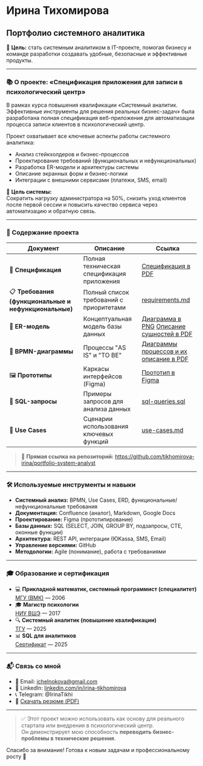 # Ирина Тихомирова  
## Портфолио системного аналитика

📌 **Цель:** стать системным аналитиком в IT-проекте, помогая бизнесу и команде разработки создавать удобные, безопасные и эффективные продукты.

---

### 📚 О проекте: «Спецификация приложения для записи в психологический центр»

В рамках курса повышения квалификации «Системный аналитик. Эффективные инструменты для решения реальных бизнес-задач» была разработана полная спецификация веб-приложения для автоматизации процесса записи клиентов в психологический центр.

Проект охватывает все ключевые аспекты работы системного аналитика:
- Анализ стейкхолдеров и бизнес-процессов
- Проектирование требований (функциональных и нефункциональных)
- Разработка ER-модели и архитектуры системы
- Описание экранных форм и бизнес-логики
- Интеграции с внешними сервисами (платежи, SMS, email)

🎯 **Цель системы:**  
Сократить нагрузку администратора на 50%, снизить уход клиентов после первой сессии и повысить качество сервиса через автоматизацию и обратную связь.

---

### 📁 Содержание проекта

| Документ | Описание | Ссылка |
|--------|----------|--------|
| 📄 **Спецификация** | Полная техническая спецификация приложения | [Спецификация в PDF](Spec-v1.pdf) |
| 📋 **Требования (функциональные и нефункциональные)** | Полный список требований с приоритетами | [requirements.md](requirements.md) |
| 🧩 **ER-модель** | Концептуальная модель базы данных |[Диаграмма в PNG](ERD-diagram.png)   [Описание сущностей в PDF](ERD-description.pdf)|
| 🔄 **BPMN-диаграммы** | Процессы "AS IS" и "TO BE" | [Диаграммы процессов и их описание в PDF](BPMN-processes.pdf) |
| 🖼️ **Прототипы** | Каркасы интерфейсов (Figma) | [Прототип в Figma](#) |
| 💾 **SQL-запросы** | Примеры запросов для анализа данных | [sql-queries.sql](sql-queries.sql) |
| 📝 **Use Cases** | Сценарии использования ключевых функций | [use-cases.md](use-cases.md) |

> 🔗 **Прямая ссылка на репозиторий:** https://github.com/tikhomirova-irina/portfolio-system-analyst

---

### 🛠️ Используемые инструменты и навыки

- **Системный анализ:** BPMN, Use Cases, ERD, функциональные/нефункциональные требования
- **Документация:** Confluence (аналог), Markdown, Google Docs
- **Проектирование:** Figma (прототипирование)
- **Базы данных:** SQL (SELECT, JOIN, GROUP BY, подзапросы, CTE, оконные функции)
- **Архитектура:** REST API, интеграции (ЮKassa, SMS, Email)
- **Управление версиями:** GitHub
- **Методологии:** Agile (понимание), работа с требованиями

---
### 🎓 Образование и сертификация

- 💻 **Прикладной математик, системный программист (специалитет)**  
  [МГУ (ВМК)](certificates/diploma_mgu_applied_mathematician_2006.jpg) — 2006
- 🎓 **Магистр психологии**  
  [НИУ ВШЭ](certificates/diploma_hse_masters_psychology_2017.jpg) — 2017
- 🔍 **Системный аналитик (повышение квалификации)**  
  [ТГУ](certificates/certificate_tgu_system_analyst_2025.pdf) — 2025
- 📊 **SQL для аналитиков**  
  [Сертификат](...) — 2025

---
### 📬 Связь со мной

- 📧 Email: ichelnokova@gmail.com
- 🔗 LinkedIn: [linkedin.com/in/irina-tikhomirova](https://www.linkedin.com/in/irina-tikhomirova-24b26069)
- 📞 Telegram: @IrinaTikhi
- 📄 [Скачать резюме (PDF)](resume.pdf)

---

> ✅ Этот проект можно использовать как основу для реального стартапа или внедрения в психологический центр.  
> Он демонстрирует мою способность **переводить бизнес-проблемы в технические решения**.

Спасибо за внимание! Готова к новым задачам и профессиональному росту 🚀
